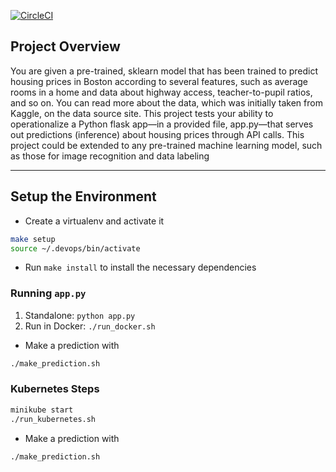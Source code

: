 [![CircleCI](https://circleci.com/gh/danilopezsanchez/project-machine-learning.svg?style=svg)](https://circleci.com/gh/danilopezsanchez/project-machine-learning)

## Project Overview

You are given a pre-trained, sklearn model that has been trained to predict housing prices in Boston according to several features, such as average rooms in a home and data about highway access, teacher-to-pupil ratios, and so on. You can read more about the data, which was initially taken from Kaggle, on the data source site. This project tests your ability to operationalize a Python flask app—in a provided file, app.py—that serves out predictions (inference) about housing prices through API calls. This project could be extended to any pre-trained machine learning model, such as those for image recognition and data labeling

---

## Setup the Environment

* Create a virtualenv and activate it
```bash
make setup
source ~/.devops/bin/activate
```

* Run `make install` to install the necessary dependencies

### Running `app.py`

1. Standalone:  `python app.py`
2. Run in Docker:  `./run_docker.sh`

* Make a prediction with
```bash
./make_prediction.sh
```

### Kubernetes Steps
```bash
minikube start
./run_kubernetes.sh
```
* Make a prediction with
```bash
./make_prediction.sh
```

